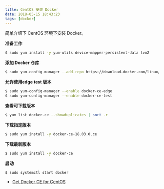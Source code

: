 ```yaml
---
title: CentOS 安装 Docker
date: 2018-05-15 18:43:23
tags: [docker]
---
```


简单介绍下 CentOS 环境下安装 Docker。
<!-- more --><!-- toc -->

**准备工作**

```bash
$ sudo yum install -y yum-utils device-mapper-persistent-data lvm2
```

**添加 Docker 仓库**

```bash
$ sudo yum-config-manager --add-repo https://download.docker.com/linux/centos/docker-ce.repo
```

**允许使用edge test 版本**

```bash
$ sudo yum-config-manager --enable docker-ce-edge
$ sudo yum-config-manager --enable docker-ce-test
```

**查看可下载版本**

```bash
$ yum list docker-ce --showduplicates | sort -r
```

**下载指定版本**

```bash
$ sudo yum install -y docker-ce-18.03.0.ce
```

**下载最新版本**

```bash
$ sudo yum install -y docker-ce
```

**启动**

```bash
$ sudo systemctl start docker
```

- [Get Docker CE for CentOS](https://docs.docker.com/install/linux/docker-ce/centos/)
